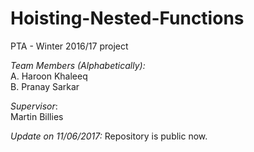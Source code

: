 # Hoisting-Nested-Functions
PTA - Winter 2016/17 project

*Team Members (Alphabetically):*   
A. Haroon Khaleeq  
B. Pranay Sarkar  

*Supervisor*:  
Martin Billies  


*Update on 11/06/2017:* Repository is public now.  
